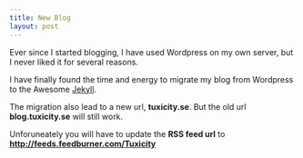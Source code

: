 ```yaml
---
title: New Blog
layout: post
---
```


Ever since I started blogging, I have used Wordpress on my own server,
but I never liked it for several reasons.

I have finally found the time and energy to migrate my blog from Wordpress
to the Awesome [Jekyll](http://github.com/mojombo/jekyll).

The migration also lead to a new url, **tuxicity.se**. But the old url
**blog.tuxicity.se** will still work.

Unforuneately you will have to update the **RSS feed url** to
**http://feeds.feedburner.com/Tuxicity**
